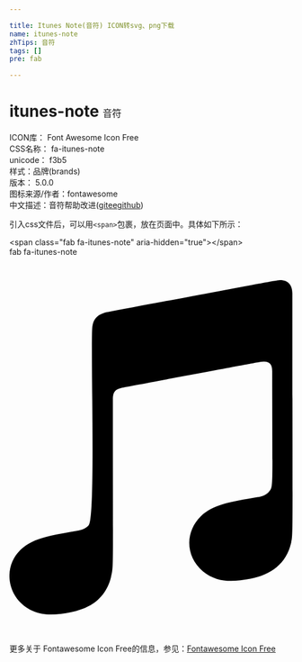 ```yaml
---

title: Itunes Note(音符) ICON转svg、png下载
name: itunes-note
zhTips: 音符
tags: []
pre: fab

---
```


# itunes-note  <small style="font-size: 60%;font-weight: 100">音符</small>


<div class="detail-page">
<p>
<span>
ICON库：
<span class="badge-secondary badge">Font Awesome Icon Free</span> 
</span>
<br/>
<span>
CSS名称：
<span class="badge-secondary badge">fa-itunes-note</span> 
</span>
<br/>
<span>
unicode：
<span class="badge-secondary badge">f3b5</span> 
<copy-btn content='f3b5' btn-title=""></copy-btn>
<copy-btn :content='String.fromCodePoint(parseInt("f3b5", 16))' btn-title="复制U"></copy-btn>
</span><br/><span>样式：<span class="badge-light badge">品牌(brands)</span></span>
<br/>
<span>
版本：
<span class="badge-secondary badge">5.0.0</span> 
</span>
<br/>
<span>图标来源/作者：<span class="badge-light badge">fontawesome</span></span> 
<br/>
<span class="zh-detail">中文描述：<span class="badge-primary badge">音符</span><span class="help-link"><span>帮助改进</span>(<a href="https://gitee.com/liuwave/icon-helper/edit/master/json/fontawesome/brands/itunes-note.json" target="_blank" rel="noopener noreferrer">gitee</a><a href="https://github.com/liuwave/icon-helper/edit/master/json/fontawesome/brands/itunes-note.json" target="_blank" rel="noopener noreferrer">github</a></span>)</span><br/>
</p>
</div>
<div class="alert alert-dark">
  <i class="fab fa-itunes-note fa-xs"></i>
  <i class="fab fa-itunes-note fa-sm"></i>
  <i class="fab fa-itunes-note fa-lg"></i>
  <i class="fab fa-itunes-note fa-2x"></i>
  <i class="fab fa-itunes-note fa-3x"></i>
  <i class="fab fa-itunes-note fa-5x"></i>
  <i class="fab fa-itunes-note fa-7x"></i>
</div>
<div>
  <p>引入css文件后，可以用<code>&lt;span&gt;</code>包裹，放在页面中。具体如下所示：    
  </p>
  <div class="alert alert-primary" style="font-size: 14px">
    &lt;span class="fab fa-itunes-note" aria-hidden="true"&gt;&lt;/span&gt;
    <copy-btn content='<span class="fab fa-itunes-note" aria-hidden="true"></span>'></copy-btn>
  </div>
  <div class="alert alert-secondary">
    <i class="fab fa-itunes-note"
    style="font-size: 24px"
    aria-hidden="true"></i> fab fa-itunes-note
    <copy-btn content="fab fa-itunes-note" btn-title="复制图标名称"></copy-btn>
  </div>
</div>
<div id="svg" class="svg-wrap">
<svg xmlns="http://www.w3.org/2000/svg" viewBox="0 0 384 512"><path d="M381.9 388.2c-6.4 27.4-27.2 42.8-55.1 48-24.5 4.5-44.9 5.6-64.5-10.2-23.9-20.1-24.2-53.4-2.7-74.4 17-16.2 40.9-19.5 76.8-25.8 6-1.1 11.2-2.5 15.6-7.4 6.4-7.2 4.4-4.1 4.4-163.2 0-11.2-5.5-14.3-17-12.3-8.2 1.4-185.7 34.6-185.7 34.6-10.2 2.2-13.4 5.2-13.4 16.7 0 234.7 1.1 223.9-2.5 239.5-4.2 18.2-15.4 31.9-30.2 39.5-16.8 9.3-47.2 13.4-63.4 10.4-43.2-8.1-58.4-58-29.1-86.6 17-16.2 40.9-19.5 76.8-25.8 6-1.1 11.2-2.5 15.6-7.4 10.1-11.5 1.8-256.6 5.2-270.2.8-5.2 3-9.6 7.1-12.9 4.2-3.5 11.8-5.5 13.4-5.5 204-38.2 228.9-43.1 232.4-43.1 11.5-.8 18.1 6 18.1 17.6.2 344.5 1.1 326-1.8 338.5z"/></svg>
</div>
<detail full-name='fa-itunes-note'></detail>
    
<div><p>更多关于  Fontawesome Icon Free的信息，参见：<a target="_blank" href="https://iconhelper.cn/fontawesome.html">Fontawesome Icon Free</a>
</p></div>
